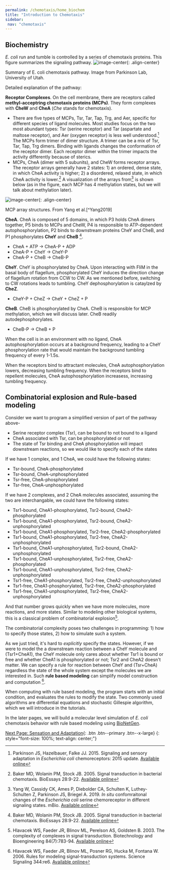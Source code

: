 ```yaml
---
permalink: /chemotaxis/home_biochem
title: "Introduction to Chemotaxis"
sidebar:
 nav: "chemotaxis"
---
```


## Biochemistry

*E. coli* run and tumble is controlled by a series of chemotaxis proteins. This figure summarizes the signaling pathway.
![image-center](../assets/images/chemotaxispathway.jpg){: .align-center}
<figcaption>Summary of E. coli chemotaxis pathway. Image from Parkinson Lab, University of Utah.</figcaption>

Detailed explanation of the pathway:

**Receptor Complexes**. On the cell membrane, there are receptors called **methyl-acceptring chemotaxis proteins (MCPs)**. They form complexes with **CheW** and **CheA** (*Che* stands for chemotaxis).
 - There are five types of MCPs, Tsr, Tar, Tap, Trg, and Aer, specific for different species of ligand molecules. Most studies focus on the two most abundant types: Tsr (serine receptor) and Tar (aspartate and maltose receptor), and Aer (oxygen receptor) is less well understood.[^Parkinson2015] The MCPs form trimer of dimer structure. A trimer can be a mix of Tsr, Tar, Tap, Trg dimers. Binding with ligands changes the conformation of the receptor dimer. Each receptor dimer within the trimer impacts the activity differently because of sterics.
 - MCPs, CheA (dimer with 5 subunits), and CheW forms receptor arrays. The receptor arrays generally have 2 states: 1) an ordered, dense state, in which CheA activity is higher; 2) a disordered, relaxed state, in which CheA activity is lower.[^Baker2005] A visualization of the arrays from[^Yang2019] is shown below (as in the figure, each MCP has 4 methylation states, but we will talk about methylation later).

 ![image-center](../assets/images/chemotaxis_intro_tod.png){: .align-center}
 <figcaption>MCP array structures. From Yang et al.[^Yang2019]</figcaption>

**CheA**. CheA is composed of 5 domains, in which P3 holds CheA dimers together, P5 binds to MCPs and CheW, P4 is responsible to ATP-dependent autophosphorylation, P2 binds to downstream proteins CheY and CheB, and P1 phosphorylates **CheY** and **CheB** [^Baker2005].
 - CheA + ATP -> CheA-P + ADP
 - CheA-P + CheY -> CheY-P
 - CheA-P + CheB -> CheB-P

**CheY**. CheY is phosphorylated by CheA. Upon interacting with FliM in the basal body of flagellum, phosphorylated CheY induces the direction change of flagellum rotation from CCW to CW. As we mentioned before, switching to CW rotations leads to tumbling. CheY dephosphorylation is cataylzed by **CheZ**.
 - CheY-P + CheZ -> CheY + CheZ + P

**CheB**. CheB is phosphorylated by CheA. CheB is responsible for MCP methylation, which we will discuss later. CheB readily autodephosphorylates.
 - CheB-P -> CheB + P

When the cell is in an environment with no ligand, CheA autophosphorylation occurs at a background frequency, leading to a CheY phosphorylation rate that would maintain the background tumbling frequency of every 1-1.5s.

When the receptors bind to attractant molecules, CheA autophosphorylation lowers, decreasing tumbling frequency. When the receptors bind to repellent molecules, CheA autophosphorylation increasess, increasing tumbling frequency.


## Combinatorial explosion and Rule-based modeling

Consider we want to program a simplified version of part of the pathway above-
 - Serine receptor complex (Tsr), can be bound to not bound to a ligand
 - CheA associated with Tsr, can be phosphorylated or not
 - The state of Tsr binding and CheA phosphorylation will impact downstream reactions, so we would like to specify each of the states

If we have 1 complex, and 1 CheA, we could have the following states:
 - Tsr-bound, CheA-phosphorylated
 - Tsr-bound, CheA-unphosphorylated
 - Tsr-free, CheA-phosphorylated
 - Tsr-free, CheA-unphosphorylated

If we have 2 complexes, and 2 CheA molecules associated, assuming the two are interchangable, we could have the following states:
 - Tsr1-bound, CheA1-phosphorylated, Tsr2-bound, CheA2-phosphorylated
 - Tsr1-bound, CheA1-phosphorylated, Tsr2-bound, CheA2-unphosphorylated
 - Tsr1-bound, CheA1-phosphorylated, Tsr2-free, CheA2-phosphorylated
 - Tsr1-bound, CheA1-phosphorylated, Tsr2-free, CheA2-unphosphorylated
 - Tsr1-bound, CheA1-unphosphorylated, Tsr2-bound, CheA2-unphosphorylated
 - Tsr1-bound, CheA1-unphosphorylated, Tsr2-free, CheA2-phosphorylated
 - Tsr1-bound, CheA1-unphosphorylated, Tsr2-free, CheA2-unphosphorylated
 - Tsr1-free, CheA1-phosphorylated, Tsr2-free, CheA2-unphosphorylated
 - Tsr1-free, CheA1-phosphorylated, Tsr2-free, CheA2-phosphorylated
 - Tsr1-free, CheA1-unphosphorylated, Tsr2-free, CheA2-unphosphorylated

And that number grows quickly when we have more molecules, more reactions, and more states. Similar to modeling other biological systems, this is a classical problem of combinatorial explosion[^Hlavacek2003].

The combinatorial complexity poses two challenges in programming: 1) how to specify those states, 2) how to simulate such a system. 

As we just tried, it's hard to *explicitly* specify the states. However, if we were to model the a downstream reaction between a CheY molecule and (Tsr1+CheA1), the CheY molecule only cares about whether Tsr1 is bound or free and whether CheA1 is phosphorylated or not; Tsr2 and CheA2 doesn't matter. We can specify a rule for reaction between CheY and (Tsr+CheA) regardless the state of the whole system except the molecules we are interested in. Such **rule based modeling** can simplify model construction and computation [^Hlavacek2006].

When computing with rule based modeling, the program starts with an initial condition, and evaluates the rules to modify the state. Two commonly used algorithms are differential equations and stochastic Gillespie algorithm, which we will introduce in the tutorials.

In the later pages, we will build a molecular level simulation of *E. coli* chemotaxis behavior with rule based modeling using [BioNetGen](https://www.csb.pitt.edu/Faculty/Faeder/?page_id=409).



[^Munroe]: Randall Munroe. What If? [Available online](https://what-if.xkcd.com/)

[^Pierucci1978]: Pierucci O. 1978. Dimensions of *Escherichia coli* at various growth rates: Model of envelope growth. Journal of Bacteriology 135(2):559-574. [Available online](https://jb.asm.org/content/jb/135/2/559.full.pdf)

[^Sim2017]: Sim M, Koirala S, Picton D, Strahl H, Hoskisson PA, Rao CV, Gillespie CS, Aldridge PD. 2017. Growth rate control of flaggelar assembly in *Escherichia coli* strain RP437. Scientific Reports 7:41189. [Available online](https://www.nature.com/articles/srep41189#:~:text=Escherichia%20coli%20is%20a%20prominent,distributed%20across%20the%20cell%20surface.)

[^Baker2005]: Baker MD, Wolanin PM, Stock JB. 2005. Signal transduction in bacterial chemotaxis. BioEssays 28:9-22. [Available online](https://pubmed.ncbi.nlm.nih.gov/16369945/)

[^Weis1990]: Weis RM, Koshland DE. 1990. Chemotaxis in *Escherichia coli* proceeds efficiently from different initial tumble frequencies. Journal of Bacteriology 172:2. [Available online](https://jb.asm.org/content/jb/172/2/1099.full.pdf)

[^Berg2000]: Berg HC. 2000. Motile behavior of bacteria. Physics today 53(1):24. [Available online](https://physicstoday.scitation.org/doi/pdf/10.1063/1.882934)

[^Achouri2015]: Achouri S, Wright JA, Evans L, Macleod C, Fraser G, Cicuta P, Bryant CE. 2015. The frequency and duration of *Salmonella* macrophage adhesion events determines infection efficiency. Philosophical transactions B 370(1661). [Available online](https://www.ncbi.nlm.nih.gov/pmc/articles/PMC4275903/)

[^Turner2016]: Turner L, Ping L, Neubauer M, Berg HC. 2016. Visualizing flagella while tracking bacteria. Biophysical Journal 111(3):630--639.[Available online](https://pubmed.ncbi.nlm.nih.gov/27508446/)

[^Parkinson2015]: Parkinson JS, Hazelbauer, Falke JJ. 2015. Signaling and sensory adaptation in *Escherichia coli* chemoreceptors: 2015 update. [Available online](https://www.sciencedirect.com/science/article/abs/pii/S0966842X15000578)

[^Yang2019]: Yang W, Cassidy CK, Ames P, Diebolder CA, Schulten K, Luthey-Schulten Z, Parkinson JS, Briegel A. 2019. *In situ* confomraitonal changes of the *Escherichia coli* serine chemoreceptor in different signaling states. mBio. [Available online](https://mbio.asm.org/content/10/4/e00973-19/article-info)

[^Saragosti2001]: Saragosti J, Calvez V, Bournaveas, N, Perthame B, Buguin A, Silberzan P. 2001. Directional persistence of chemotactic bacteria in a traveling concentration wave. PNAS. [Available online](https://www.pnas.org/content/pnas/108/39/16235.full.pdf)

[^Hlavacek2003]: Hlavacek WS, Faeder JR, Blinov ML, Perelson AS, Goldsten B. 2003. The complexity of complexes in signal transduction. Biotechnology and Bioengineering 84(7):783-94. [Available online](https://onlinelibrary.wiley.com/doi/abs/10.1002/bit.10842)

[^Hlavacek2006]: Hlavacek WS, Faeder JR, Blinov ML, Posner RG, Hucka M, Fontana W. 2006. Rules for modeling signal-transduction systems. Science Signaling 344:re6. [Available online](https://stke.sciencemag.org/content/2006/344/re6.long)

[Next Page: Sensation and Adaptation](home_senseadap){: .btn .btn--primary .btn--x-large}
{: style="font-size: 100%; text-align: center;"}